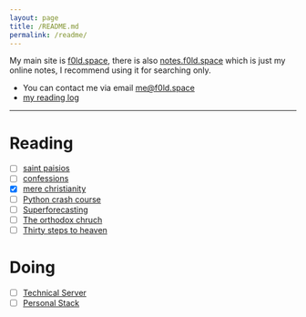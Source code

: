 ```yaml
---
layout: page
title: /README.md
permalink: /readme/
---
```


My main site is [f0ld.space](https://f0ld.space), there is also [notes.f0ld.space](https://notes.f0ld.space) which is just my online notes, I recommend using it for searching only.

- You can contact me via email [me@f0ld.space](mailto:me@f0ld.space)
- [my reading log](https://notes.f0ld.space/#/Reading-2025)

---

# Reading

- [ ] [saint paisios](https://notes.f0ld.space/#/1750429757-saint-paisios-of-mount-athos)
- [ ] [confessions](https://notes.f0ld.space/#/Confessions%2C%20Saint%20Augustine)
- [x] [mere christianity](https://notes.f0ld.space/#/Mere%20Christianity%2C%20C.S%20Lewis)
- [ ] [Python crash course](https://notes.f0ld.space/#/Python%20Crash%20Course%2C%203rd%20ed)
- [ ] [Superforecasting](https://notes.f0ld.space/#/Superforecasting)
- [ ] [The orthodox chruch](https://notes.f0ld.space/#/The%20Orthodox%20Church%2C%20Timothy%20Ware)
- [ ] [Thirty steps to heaven](https://notes.f0ld.space/#/Thirty%20steps%20to%20heaven)

# Doing

- [ ] [Technical Server](https://notes.f0ld.space/#/1750761001-technical-server)
- [ ] [Personal Stack](https://notes.f0ld.space/#/1750763285-personal-stack)
